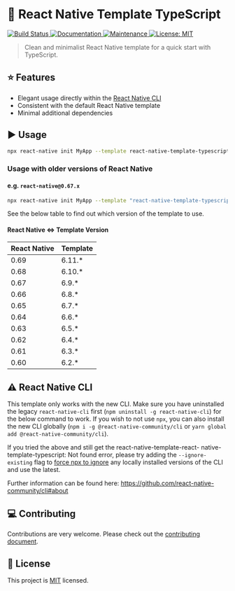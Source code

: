 # :space_invader: React Native Template TypeScript

<p>
  <a href="https://github.com/react-native-community/react-native-template-typescript/actions/workflows/npm-publish.yml">
    <img alt="Build Status" src="https://github.com/react-native-community/react-native-template-typescript/actions/workflows/npm-publish.yml/badge.svg" />
  </a>
  <a href="https://github.com/react-native-community/react-native-template-typescript#readme">
    <img alt="Documentation" src="https://img.shields.io/badge/documentation-yes-brightgreen.svg" />
  </a>
  <a href="https://github.com/react-native-community/react-native-template-typescript/graphs/commit-activity">
    <img alt="Maintenance" src="https://img.shields.io/badge/Maintained%3F-yes-green.svg" />
  </a>
  <a href="https://github.com/react-native-community/react-native-template-typescript/blob/master/LICENSE">
    <img alt="License: MIT" src="https://img.shields.io/badge/License-MIT-yellow.svg" />
  </a>
</p>

> Clean and minimalist React Native template for a quick start with TypeScript.

## :star: Features

- Elegant usage directly within the [React Native CLI](https://github.com/react-native-community/cli)
- Consistent with the default React Native template
- Minimal additional dependencies

## :arrow_forward: Usage

```sh
npx react-native init MyApp --template react-native-template-typescript
```

### Usage with older versions of React Native

#### e.g. `react-native@0.67.x`

```sh
npx react-native init MyApp --template "react-native-template-typescript@6.9.*"
```

See the below table to find out which version of the template to use.

#### React Native <=> Template Version

| React Native | Template |
| ------------ | -------- |
| 0.69         | 6.11.\*  |
| 0.68         | 6.10.\*  |
| 0.67         | 6.9.\*   |
| 0.66         | 6.8.\*   |
| 0.65         | 6.7.\*   |
| 0.64         | 6.6.\*   |
| 0.63         | 6.5.\*   |
| 0.62         | 6.4.\*   |
| 0.61         | 6.3.\*   |
| 0.60         | 6.2.\*   |

## :warning: React Native CLI

This template only works with the new CLI. Make sure you have uninstalled the legacy `react-native-cli` first (`npm uninstall -g react-native-cli`) for the below command to work. If you wish to not use `npx`, you can also install the new CLI globally (`npm i -g @react-native-community/cli` or `yarn global add @react-native-community/cli`).

If you tried the above and still get the react-native-template-react- native-template-typescript: Not found error, please try adding the `--ignore-existing` flag to [force npx to ignore](https://github.com/npm/npx#description) any locally installed versions of the CLI and use the latest.

Further information can be found here: https://github.com/react-native-community/cli#about

## :computer: Contributing

Contributions are very welcome. Please check out the [contributing document](CONTRIBUTING.md).

## :bookmark: License

This project is [MIT](LICENSE) licensed.
